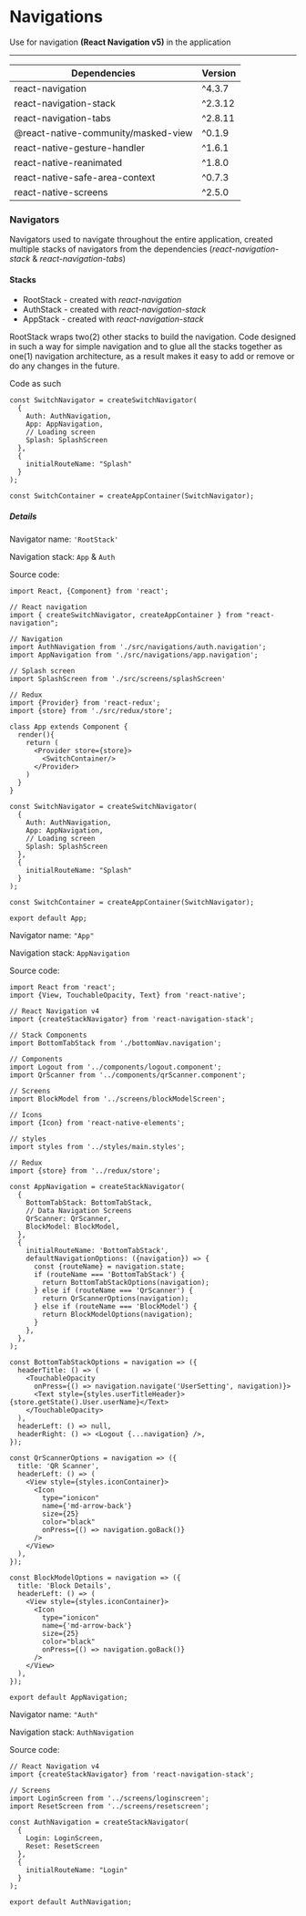 # Navigations

Use for navigation **(React Navigation v5)** in the application

---

| Dependencies                        | Version |
| ----------------------------------- | ------- |
| react-navigation                    | ^4.3.7  |
| react-navigation-stack              | ^2.3.12 |
| react-navigation-tabs               | ^2.8.11 |
| @react-native-community/masked-view | ^0.1.9  |
| react-native-gesture-handler        | ^1.6.1  |
| react-native-reanimated             | ^1.8.0  |
| react-native-safe-area-context      | ^0.7.3  |
| react-native-screens                | ^2.5.0  |

### Navigators
Navigators used to navigate throughout the entire application, created multiple stacks of navigators from the dependencies (_react-navigation-stack_ & _react-navigation-tabs_)

#### Stacks

- RootStack - created with _react-navigation_
- AuthStack - created with _react-navigation-stack_
- AppStack - created with _react-navigation-stack_

RootStack wraps two(2) other stacks to build the navigation. Code designed in such a way for simple navigation and to glue all the stacks together as one(1) navigation architecture, as a result makes it easy to add or remove or do any changes in the future.

Code as such

```
const SwitchNavigator = createSwitchNavigator(
  {
    Auth: AuthNavigation,
    App: AppNavigation,
    // Loading screen
    Splash: SplashScreen
  },
  {
    initialRouteName: "Splash"
  }
);

const SwitchContainer = createAppContainer(SwitchNavigator);
```

##### Details
Navigator name: `'RootStack'`

Navigation stack: `App` & `Auth`

Source code:

```
import React, {Component} from 'react';

// React navigation
import { createSwitchNavigator, createAppContainer } from "react-navigation";

// Navigation
import AuthNavigation from './src/navigations/auth.navigation';
import AppNavigation from './src/navigations/app.navigation';

// Splash screen
import SplashScreen from './src/screens/splashScreen'

// Redux
import {Provider} from 'react-redux';
import {store} from './src/redux/store';

class App extends Component {
  render(){
    return (
      <Provider store={store}>
        <SwitchContainer/>
      </Provider>
    )
  }
}

const SwitchNavigator = createSwitchNavigator(
  {
    Auth: AuthNavigation,
    App: AppNavigation,
    // Loading screen
    Splash: SplashScreen
  },
  {
    initialRouteName: "Splash"
  }
);

const SwitchContainer = createAppContainer(SwitchNavigator);

export default App;
```

Navigator name: `"App"`

Navigation stack: `AppNavigation`

Source code:

```
import React from 'react';
import {View, TouchableOpacity, Text} from 'react-native';

// React Navigation v4
import {createStackNavigator} from 'react-navigation-stack';

// Stack Components
import BottomTabStack from './bottomNav.navigation';

// Components
import Logout from '../components/logout.component';
import QrScanner from '../components/qrScanner.component';

// Screens
import BlockModel from '../screens/blockModelScreen';

// Icons
import {Icon} from 'react-native-elements';

// styles
import styles from '../styles/main.styles';

// Redux
import {store} from '../redux/store';

const AppNavigation = createStackNavigator(
  {
    BottomTabStack: BottomTabStack,
    // Data Navigation Screens
    QrScanner: QrScanner,
    BlockModel: BlockModel,
  },
  {
    initialRouteName: 'BottomTabStack',
    defaultNavigationOptions: ({navigation}) => {
      const {routeName} = navigation.state;
      if (routeName === 'BottomTabStack') {
        return BottomTabStackOptions(navigation);
      } else if (routeName === 'QrScanner') {
        return QrScannerOptions(navigation);
      } else if (routeName === 'BlockModel') {
        return BlockModelOptions(navigation);
      }
    },
  },
);

const BottomTabStackOptions = navigation => ({
  headerTitle: () => (
    <TouchableOpacity
      onPress={() => navigation.navigate('UserSetting', navigation)}>
      <Text style={styles.userTitleHeader}>{store.getState().User.userName}</Text>
    </TouchableOpacity>
  ),
  headerLeft: () => null,
  headerRight: () => <Logout {...navigation} />,
});

const QrScannerOptions = navigation => ({
  title: 'QR Scanner',
  headerLeft: () => (
    <View style={styles.iconContainer}>
      <Icon
        type="ionicon"
        name={'md-arrow-back'}
        size={25}
        color="black"
        onPress={() => navigation.goBack()}
      />
    </View>
  ),
});

const BlockModelOptions = navigation => ({
  title: 'Block Details',
  headerLeft: () => (
    <View style={styles.iconContainer}>
      <Icon
        type="ionicon"
        name={'md-arrow-back'}
        size={25}
        color="black"
        onPress={() => navigation.goBack()}
      />
    </View>
  ),
});

export default AppNavigation;
```

Navigator name: `"Auth"`

Navigation stack: `AuthNavigation`

Source code:

```
// React Navigation v4
import {createStackNavigator} from 'react-navigation-stack';

// Screens
import LoginScreen from '../screens/loginscreen';
import ResetScreen from '../screens/resetscreen';

const AuthNavigation = createStackNavigator(
  {
    Login: LoginScreen,
    Reset: ResetScreen
  },
  {
    initialRouteName: "Login"
  }
);

export default AuthNavigation;
```
